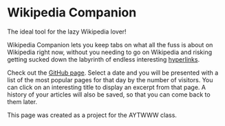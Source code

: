 # Wikipedia Companion #

The ideal tool for the lazy Wikipedia lover!

Wikipedia Companion lets you keep tabs on what all the fuss
is about on Wikipedia right now, without you needing to go
on Wikipedia and risking getting sucked down the labyrinth
of endless interesting [hyperlinks](https://xkcd.com/214/ "Better not click on this one.").

Check out the [GitHub page](https://red-kangaroo.github.io/aytwww-wiki/ "Wikipedia Companion").
Select a date and you will be presented with a list of
the most popular pages for that day by the number of visitors.
You can click on an interesting title to display an excerpt
from that page. A history of your articles will also be saved,
so that you can come back to them later.

This page was created as a project for the AYTWWW class.
